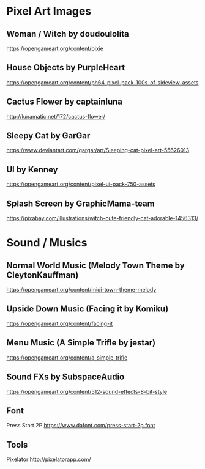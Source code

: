 # Pixel Art Images

## Woman / Witch by doudoulolita
https://opengameart.org/content/pixie

## House Objects by PurpleHeart
https://opengameart.org/content/ph64-pixel-pack-100s-of-sideview-assets

## Cactus Flower by captainluna
http://lunamatic.net/172/cactus-flower/

## Sleepy Cat by GarGar
https://www.deviantart.com/gargar/art/Sleeping-cat-pixel-art-55626013

## UI by Kenney
https://opengameart.org/content/pixel-ui-pack-750-assets

## Splash Screen by GraphicMama-team
https://pixabay.com/illustrations/witch-cute-friendly-cat-adorable-1456313/

# Sound / Musics

## Normal World Music (Melody Town Theme by CleytonKauffman)
https://opengameart.org/content/midi-town-theme-melody

## Upside Down Music (Facing it by Komiku)
https://opengameart.org/content/facing-it

## Menu Music (A Simple Trifle by jestar)
https://opengameart.org/content/a-simple-trifle

## Sound FXs by SubspaceAudio
https://opengameart.org/content/512-sound-effects-8-bit-style

## Font
Press Start 2P
https://www.dafont.com/press-start-2p.font

## Tools
Pixelator
http://pixelatorapp.com/
